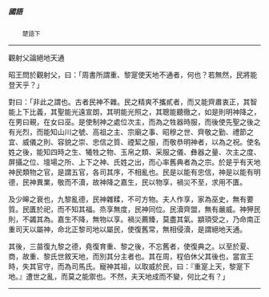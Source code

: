 

##### 國語
　　`楚語下`

* * *

觀射父論絕地天通

昭王問於觀射父，曰：「周書所謂重、黎寔使天地不通者，何也？若無然，民將能登天乎？」

對曰：「非此之謂也。古者民神不雜。民之精爽不攜貳者，而又能齊肅衷正，其智能上下比義，其聖能光遠宣朗，其明能光照之，其聰能聽徹之，如是則明神降之，在男曰覡，在女曰巫。是使制神之處位次主，而為之牲器時服，而後使先聖之後之有光烈，而能知山川之號、高祖之主、宗廟之事、昭穆之世、齊敬之勤、禮節之宜、威儀之則、容貌之崇、忠信之質、禋絜之服，而敬恭明神者，以為之祝。使名姓之後，能知四時之生、犧牲之物、玉帛之類、采服之儀、彝器之量、次主之度、屏攝之位、壇場之所、上下之神、氏姓之出，而心率舊典者為之宗。於是乎有天地神民類物之官，是謂五官，各司其序，不相亂也。民是以能有忠信，神是以能有明德，民神異業，敬而不瀆，故神降之嘉生，民以物享，禍災不至，求用不匱。

及少皞之衰也，九黎亂德，民神雜糅，不可方物。夫人作享，家為巫史，無有要質。民匱於祀，而不知其福。烝享無度，民神同位。民瀆齊盟，無有嚴威。神狎民則，不蠲其為。嘉生不降，無物以享。禍災薦臻，莫盡其氣。顓頊受之，乃命南正重司天以屬神，命北正黎司地以屬民，使復舊常，無相侵瀆，是謂絕地天通。

其後，三苗復九黎之德，堯復育重、黎之後，不忘舊者，使復典之。以至於夏、商，故重、黎氏世敘天地，而別其分主者也。其在周，程伯休父其後也，當宣王時，失其官守，而為司馬氏。寵神其祖，以取威於民，曰：『重寔上天，黎寔下地。』遭世之亂，而莫之能禦也。不然，夫天地成而不變，何比之有？」

* * *

